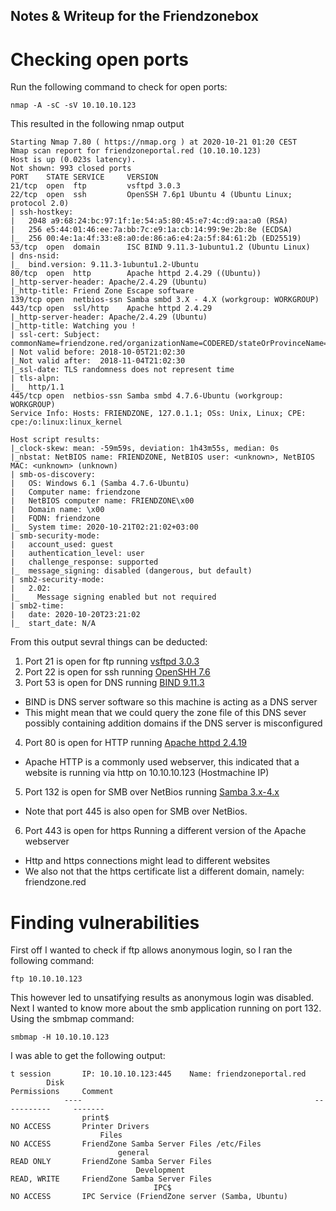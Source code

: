 ## Notes & Writeup for the Friendzonebox

# Checking open ports

Run the following command to check for open ports:

```shell
nmap -A -sC -sV 10.10.10.123
```

This resulted in the following nmap output

```shell
Starting Nmap 7.80 ( https://nmap.org ) at 2020-10-21 01:20 CEST
Nmap scan report for friendzoneportal.red (10.10.10.123)
Host is up (0.023s latency).
Not shown: 993 closed ports
PORT    STATE SERVICE     VERSION
21/tcp  open  ftp         vsftpd 3.0.3
22/tcp  open  ssh         OpenSSH 7.6p1 Ubuntu 4 (Ubuntu Linux; protocol 2.0)
| ssh-hostkey:
|   2048 a9:68:24:bc:97:1f:1e:54:a5:80:45:e7:4c:d9:aa:a0 (RSA)
|   256 e5:44:01:46:ee:7a:bb:7c:e9:1a:cb:14:99:9e:2b:8e (ECDSA)
|_  256 00:4e:1a:4f:33:e8:a0:de:86:a6:e4:2a:5f:84:61:2b (ED25519)
53/tcp  open  domain      ISC BIND 9.11.3-1ubuntu1.2 (Ubuntu Linux)
| dns-nsid:
|_  bind.version: 9.11.3-1ubuntu1.2-Ubuntu
80/tcp  open  http        Apache httpd 2.4.29 ((Ubuntu))
|_http-server-header: Apache/2.4.29 (Ubuntu)
|_http-title: Friend Zone Escape software
139/tcp open  netbios-ssn Samba smbd 3.X - 4.X (workgroup: WORKGROUP)
443/tcp open  ssl/http    Apache httpd 2.4.29
|_http-server-header: Apache/2.4.29 (Ubuntu)
|_http-title: Watching you !
| ssl-cert: Subject: commonName=friendzone.red/organizationName=CODERED/stateOrProvinceName=CODERED/countryName=JO
| Not valid before: 2018-10-05T21:02:30
|_Not valid after:  2018-11-04T21:02:30
|_ssl-date: TLS randomness does not represent time
| tls-alpn:
|_  http/1.1
445/tcp open  netbios-ssn Samba smbd 4.7.6-Ubuntu (workgroup: WORKGROUP)
Service Info: Hosts: FRIENDZONE, 127.0.1.1; OSs: Unix, Linux; CPE: cpe:/o:linux:linux_kernel

Host script results:
|_clock-skew: mean: -59m59s, deviation: 1h43m55s, median: 0s
|_nbstat: NetBIOS name: FRIENDZONE, NetBIOS user: <unknown>, NetBIOS MAC: <unknown> (unknown)
| smb-os-discovery:
|   OS: Windows 6.1 (Samba 4.7.6-Ubuntu)
|   Computer name: friendzone
|   NetBIOS computer name: FRIENDZONE\x00
|   Domain name: \x00
|   FQDN: friendzone
|_  System time: 2020-10-21T02:21:02+03:00
| smb-security-mode:
|   account_used: guest
|   authentication_level: user
|   challenge_response: supported
|_  message_signing: disabled (dangerous, but default)
| smb2-security-mode:
|   2.02:
|_    Message signing enabled but not required
| smb2-time:
|   date: 2020-10-20T23:21:02
|_  start_date: N/A
```
From this output sevral things can be deducted:

1) Port 21 is open for ftp running [vsftpd 3.0.3](https://en.wikipedia.org/wiki/Vsftpd)
2) Port 22 is open for ssh running [OpenSHH 7.6](https://www.openssh.com/)
3) Port 53 is open for DNS running [BIND 9.11.3](https://nl.wikipedia.org/wiki/BIND)
- BIND is DNS server software so this machine is acting as a DNS server
- This might mean that we could query the zone file of this DNS sever possibly containing addition domains if the DNS server is misconfigured
4) Port 80 is open for HTTP running [Apache httpd 2.4.19](https://nl.wikipedia.org/wiki/Apache_(webserver))
- Apache HTTP is a commonly used webserver, this indicated that a website is running via http on 10.10.10.123 (Hostmachine IP)
5) Port 132 is open for SMB over NetBios running [Samba 3.x-4.x](https://en.wikipedia.org/wiki/Samba_(software))
- Note that port 445 is also open for SMB over NetBios.
6) Port 443 is open for https Running a different version of the Apache webserver
- Http and https connections might lead to different websites
- We also not that the https certificate list a different domain, namely: friendzone.red

# Finding vulnerabilities

First off I wanted to check if ftp allows anonymous login, so I ran the following command:

```shell
ftp 10.10.10.123
```

This however led to unsatifying results as anonymous login was disabled. Next I wanted to know more about the smb application running on port 132. Using the smbmap command:

```shell
smbmap -H 10.10.10.123
````

I was able to get the following output:

```shell
t session       IP: 10.10.10.123:445    Name: friendzoneportal.red                              
        Disk                                                    Permissions     Comment
	        ----                                                    -----------     -------
		        print$                                                  NO ACCESS       Printer Drivers
			        Files                                                   NO ACCESS       FriendZone Samba Server Files /etc/Files
				        general                                                 READ ONLY       FriendZone Samba Server Files
					        Development                                             READ, WRITE     FriendZone Samba Server Files
						        IPC$                                                    NO ACCESS       IPC Service (FriendZone server (Samba, Ubuntu)
```


